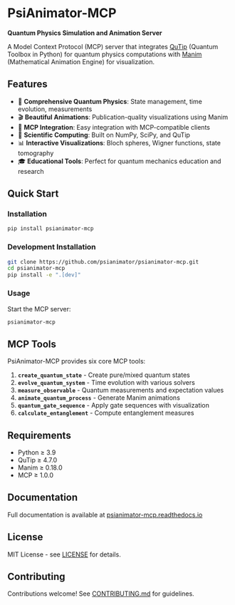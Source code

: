 # PsiAnimator-MCP

**Quantum Physics Simulation and Animation Server**

A Model Context Protocol (MCP) server that integrates [QuTip](https://qutip.org/) (Quantum Toolbox in Python) for quantum physics computations with [Manim](https://www.manim.community/) (Mathematical Animation Engine) for visualization.

## Features

- 🔬 **Comprehensive Quantum Physics**: State management, time evolution, measurements
- 🎬 **Beautiful Animations**: Publication-quality visualizations using Manim  
- 🔌 **MCP Integration**: Easy integration with MCP-compatible clients
- 🧮 **Scientific Computing**: Built on NumPy, SciPy, and QuTip
- 📊 **Interactive Visualizations**: Bloch spheres, Wigner functions, state tomography
- 🎓 **Educational Tools**: Perfect for quantum mechanics education and research

## Quick Start

### Installation

```bash
pip install psianimator-mcp
```

### Development Installation

```bash
git clone https://github.com/psianimator/psianimator-mcp.git
cd psianimator-mcp
pip install -e ".[dev]"
```

### Usage

Start the MCP server:

```bash
psianimator-mcp
```

## MCP Tools

PsiAnimator-MCP provides six core MCP tools:

1. **`create_quantum_state`** - Create pure/mixed quantum states
2. **`evolve_quantum_system`** - Time evolution with various solvers  
3. **`measure_observable`** - Quantum measurements and expectation values
4. **`animate_quantum_process`** - Generate Manim animations
5. **`quantum_gate_sequence`** - Apply gate sequences with visualization
6. **`calculate_entanglement`** - Compute entanglement measures

## Requirements

- Python ≥ 3.9
- QuTip ≥ 4.7.0
- Manim ≥ 0.18.0  
- MCP ≥ 1.0.0

## Documentation

Full documentation is available at [psianimator-mcp.readthedocs.io](https://psianimator-mcp.readthedocs.io)

## License

MIT License - see [LICENSE](LICENSE) for details.

## Contributing

Contributions welcome! See [CONTRIBUTING.md](CONTRIBUTING.md) for guidelines.